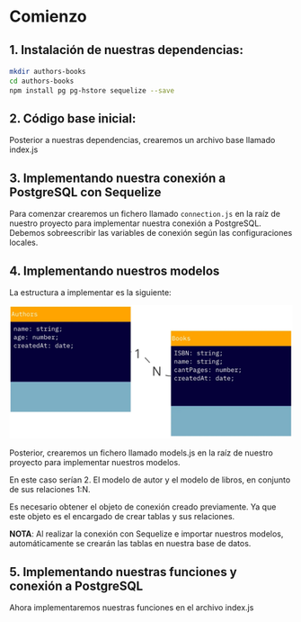 
# Comienzo

## 1. Instalación de nuestras dependencias:

```bash
mkdir authors-books
cd authors-books
npm install pg pg-hstore sequelize --save
```

## 2. Código base inicial:

Posterior a nuestras dependencias, crearemos un archivo base llamado index.js

## 3. Implementando nuestra conexión a PostgreSQL con Sequelize

Para comenzar crearemos un fichero llamado `connection.js` en la raíz de nuestro proyecto para implementar nuestra conexión a PostgreSQL.
Debemos sobreescribir las variables de conexión según las configuraciones locales.

## 4. Implementando nuestros modelos

La estructura a implementar es la siguiente:

![alt text](image.png)

Posterior, crearemos un fichero llamado models.js en la raíz de nuestro proyecto para implementar nuestros modelos.

En este caso serían 2. El modelo de autor y el modelo de libros, en conjunto de sus relaciones 1:N.

Es necesario obtener el objeto de conexión creado previamente. Ya que este objeto es el encargado de crear tablas y sus relaciones.

**NOTA**: Al realizar la conexión con Sequelize e importar nuestros modelos, automáticamente se crearán las tablas en nuestra base de datos.

## 5. Implementando nuestras funciones y conexión a PostgreSQL

Ahora implementaremos nuestras funciones en el archivo index.js

